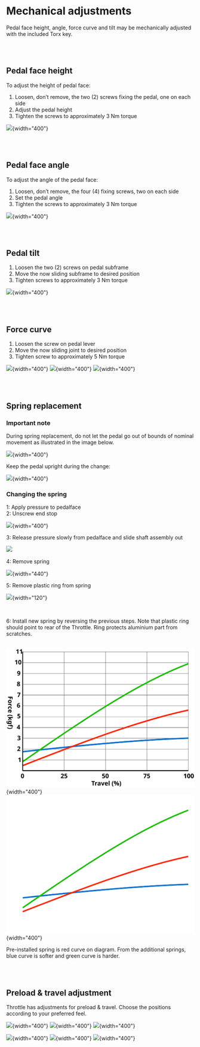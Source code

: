 # Mechanical adjustments

Pedal face height, angle, force curve and tilt may be mechanically adjusted with the included Torx key.

</br>
</br>

## Pedal face height

To adjust the height of pedal face:

1. Loosen, don’t remove, the two (2) screws fixing the pedal, one on each side
2. Adjust the pedal height
3. Tighten the screws to approximately 3 Nm torque

![](assets/face%20height.svg){width="400"}

</br>
</br>

## Pedal face angle

To adjust the angle of the pedal face:

1. Loosen, don’t remove, the four (4) fixing screws, two on each side
2. Set the pedal angle
3. Tighten the screws to approximately 3 Nm torque

![](assets/face%20angle.svg){width="400"}

</br>
</br>

## Pedal tilt

1. Loosen the two (2) screws on pedal subframe
2. Move the now sliding subframe to desired position
3. Tighten screws to approximately 3 Nm torque

![](assets/pedal%20tilt.svg){width="400"}

</br>
</br>

## Force curve

1. Loosen the screw on pedal lever
2. Move the now sliding joint to desired position
3. Tighten screw to approximately 5 Nm torque

![](assets/force%20curve.svg){width="400"} ![](assets/diagram_force_curve_light.svg#gh-light-mode-only){width="400"}
                                           ![](assets/diagram_force_curve_dark.svg#gh-dark-mode-only){width="400"}
										   
</br>
</br>

## Spring replacement

### Important note
During spring replacement, do not let the pedal go out of bounds of nominal movement as illustrated in the image below.

![](assets/spring_change_wrong.svg){width="400"}

Keep the pedal upright during the change:

![](assets/spring_change_right.svg){width="400"}

### Changing the spring

1: Apply pressure to pedalface
<br>
2: Unscrew end stop

![](assets/spring_1.svg){width="400"}
<br>

3: Release pressure slowly from pedalface and slide shaft assembly out

![](assets/spring_2.svg)
<br>

4: Remove spring

![](assets/spring_3.svg){width="440"}
<br>

5: Remove plastic ring from spring

![](assets/spring_4.svg){width="120"}

<br>

6: Install new spring by reversing the previous steps. Note that plastic ring should point to rear of the Throttle. Ring protects aluminium part from scratches.
<br>
<br>

![](assets/diagram_spring_change_light_rev2.svg#gh-light-mode-only){width="400"}
![](assets/diagram_spring_change_dark_rev2.svg#gh-dark-mode-only){width="400"}

Pre-installed spring is red curve on diagram. From the additional springs, blue curve is softer and green curve is harder.

<br>
<br>

## Preload & travel adjustment

Throttle has adjustments for preload & travel. Choose the positions according to your preferred feel.

![](assets/preload.svg){width="400"} ![](assets/diagram_preload_light.svg#gh-light-mode-only){width="400"}
                                           ![](assets/diagram_preload_dark.svg#gh-dark-mode-only){width="400"}
										   
![](assets/travel.svg){width="400"} ![](assets/diagram_travel_light.svg#gh-light-mode-only){width="400"}
                                           ![](assets/diagram_travel_dark.svg#gh-dark-mode-only){width="400"}
